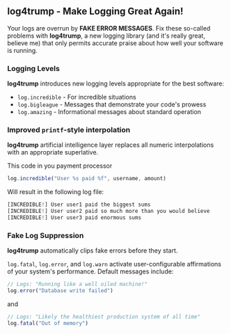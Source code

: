 ## log4trump - Make Logging Great Again!

Your logs are overrun by **FAKE ERROR MESSAGES**. Fix these so-called problems with **log4trump**, a new logging library (and it's really great, believe me) that only permits accurate praise about how well your software is running.

### Logging Levels

**log4trump** introduces new logging levels appropriate for the best software:

*  `log.incredible` - For incredible situations
*  `log.bigleague` - Messages that demonstrate your code's prowess
*  `log.amazing` - Informational messages about standard operation

### Improved `printf`-style interpolation

**log4trump** artificial intelligence layer replaces all numeric interpolations with an appropriate superlative. 

This code in you payment processor 

```javascript
log.incredible("User %s paid %f", username, amount)
```

Will result in the following log file:

```javascript
[INCREDIBLE!] User user1 paid the biggest sums
[INCREDIBLE!] User user2 paid so much more than you would believe
[INCREDIBLE!] User user3 paid enormous sums
```

### Fake Log Suppression

**log4trump** automatically clips fake errors before they start. 

`log.fatal`, `log.error`, and `log.warn` activate user-configurable affirmations of your system's performance. Default messages include:

```javascript
// Logs: "Running like a well oiled machine!"
log.error("Database write failed") 
```

and

```javascript
// Logs: "Likely the healthiest production system of all time"
log.fatal("Out of memory") 
```
